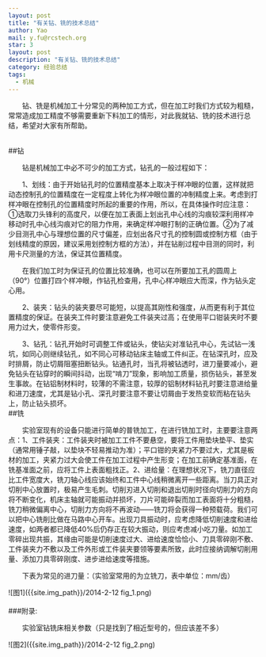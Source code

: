 ```yaml
---
layout: post
title: "有关钻、铣的技术总结"
author: Yao
mail: y.fu@rcstech.org
star: 3
layout: post
description: "有关钻、铣的技术总结"
category: 经验总结
tags: 
  - 机械
---
```


　　钻、铣是机械加工十分常见的两种加工方式，但在加工时我们方式较为粗糙，常常造成加工精度不够需要重新下料加工的情形，对此我就钻、铣的技术进行总结，希望对大家有所帮助。

<!--more-->
<br>
##钻

　　钻是机械加工中必不可少的加工方式，钻孔的一般过程如下：

　　1、划线：由于开始钻孔时的位置精度基本上取决于样冲眼的位置，这样就把动态控制孔的位置精度在一定程度上转化为样冲眼位置的冲制精度上来。考虑到打样冲眼在控制孔的位置精度时所起的重要的作用，所以，在具体操作时应注意：①选取刀头锋利的高度尺，以便在加工表面上划出孔中心线的沟痕较深利用样冲移动时孔中心线沟痕对它的阻力作用，来确定样冲眼打制的正确位置。②为了减少目测孔中心与理想位置的尺寸偏差，应划出各尺寸孔的控制圆或控制方框（由于划线精度的原因，建议采用划控制方框的方法），并在钻削过程中目测的同时，利用卡尺测量的方法，保证其位置精度。

　　在我们加工时为保证孔的位置比较准确，也可以在所要加工孔的圆周上（90°）位置打四个样冲眼，作钻孔检查用，孔中心样冲眼应大而深，作为钻头定心用。

　　2、装夹：钻头的装夹要尽可能短，以提高其刚性和强度，从而更有利于其位置精度的保证。在装夹工件时要注意避免工件装夹过高；在使用平口钳装夹时不要用力过大，使零件形变。

　　3、钻孔：钻孔开始时可调整工件或钻头，使钻尖对准钻孔中心，先试钻一浅坑，如同心则继续钻孔，如不同心可移动钻床主轴或工件纠正。在钻深孔时，应及时排屑，防止切屑阻塞扭断钻头。钻通孔时，当孔将被钻透时，进刀量要减小，避免钻头在钻穿时的瞬间抖动，出现“啃刀”现象，影响加工质量，损伤钻头，甚至发生事故。在钻铝制材料时，较薄的不需注意，较厚的铝制材料钻孔时要注意进给量和进刀速度，尤其是钻小孔、深孔时要注意不要让切屑由于发热变软而粘在钻头上，防止钻头损坏。
<br>
##铣

　　实验室现有的设备只能进行简单的普铣加工，在进行铣加工时，主要要注意两点：1、工件装夹：工件装夹时被加工工件不要悬空，要将工件用垫块垫平、垫实（通常用锤子敲，以垫块不轻易推动为准）；平口钳的夹紧力不要过大，尤其是板材的加工，夹紧力过大会使工件在加工过程中产生形变；在加工前确定基准面，在铣基准面之前，应将工件上表面粗找正。2、进给量：在理想状况下，铣刀直径应比工件宽度大，铣刀轴心线应该始终和工件中心线稍微离开一些距离。当刀具正对切削中心放置时，极易产生毛刺。切削刃进入切削和退出切削时径向切削力的方向将不断变化，机床主轴就可能振动并损坏，刀片可能碎裂而加工表面将十分粗糙，铣刀稍微偏离中心，切削力方向将不再波动——铣刀将会获得一种预载荷。我们可以把中心铣削比做在马路中心开车。出现刀具振动时，应考虑降低切削速度和进给速度，如两者都已降低40%后仍存正在较大振动，则应考虑减小吃刀量。如加工零碎出现共振，其缘由可能是切削速度过大、进给速度恰恰小、刀具零碎刚不敷、工件装夹力不敷以及工件外形或工件装夹要领等要素所致，此时应接纳调解切削用量、添加刀具零碎刚度、进步进给速度等措施。

　　下表为常见的进刀量：（实验室常用的为立铣刀，表中单位：mm/齿）

![图1]({{site.img_path}}/2014-2-12 fig_1.png)
<br>
<br>
###附录:

　　实验室钻铣床相关参数（只是找到了相近型号的，但应该差不多）

![图2]({{site.img_path}}/2014-2-12 fig_2.png)
<br>
